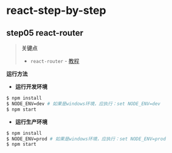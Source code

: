 # react-step-by-step

## step05 react-router

> **关键点**
>
> - `react-router` - [教程](https://github.com/zp1024/react-router-notes)

**运行方法**

- **运行开发环境**

```sh
$ npm install
$ NODE_ENV=dev # 如果是windows环境，应执行：set NODE_ENV=dev
$ npm start
```

- **运行生产环境**

```sh
$ npm install
$ NODE_ENV=prod # 如果是windows环境，应执行：set NODE_ENV=prod
$ npm start
```

